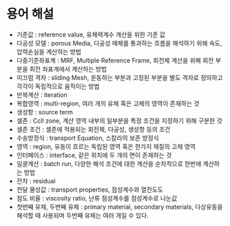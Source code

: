 # 용어 해설

* 기준값 : reference value, 유체력계수 계산을 위한 기준 값
* 다공성 모델 : porous Media, 다공성 매체를 통과하는 흐름을 해석하기 위해 속도, 압력손실을 계산하는 방법
* 다중기준좌표계 : MRF, Multiple Reference Frame, 회전체 계산을 위해 회전 부분을 회전 좌표계에서 계산하는 방법
* 미끄럼 격자 : sliding Mesh, 운동하는 부분과 고정된 부분을 별도 격자로 정의하고 각각이 독립적으로 움직이는 방법
* 반복계산 : iteration
* 복합영역 : multi-region, 여러 개의 유체 혹은 고체의 영역이 존재하는 것
* 생성항 : source term
* 셀존 : Ccll zone, 계산 영역 내부의 일부분을 특정 조건을 지정하기 위해 구분한 것
* 셀존 조건 : 셀존에 적용되는 회전체, 다공성, 생성항 등의 조건
* 수송방정식 : transport Equation, 스칼라의 보존 방정식
* 영역 : region, 유동이 흐르는 독립된 영역 혹은 한가지 재질의 고체 영역
* 인터페이스 : interface, 같은 위치에 두 개의 면이 존재하는 것
* 일괄계산 : batch run, 다양한 해석 조건에 대한 계산을 순차적으로 한번에 계산하는 방법
* 잔차 : residual
* 전달 물성값 : transport properties, 점성계수와 열전도도
* 점도 비율 : viscosity ratio, 난류 점성계수를 점성계수로 나눈값 
* 첫번째 유체, 두번째 유체 : primary material, secondary materials, 다상유동을 해석할 때 사용되며 두번째 유체는 여러 개일 수 있다.
